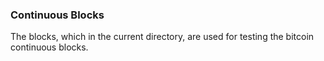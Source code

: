 ### Continuous Blocks

The blocks, which in the current directory, are used for testing the bitcoin continuous blocks.
